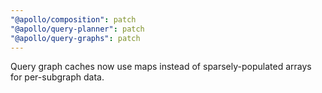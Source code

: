 ```yaml
---
"@apollo/composition": patch
"@apollo/query-planner": patch
"@apollo/query-graphs": patch
---
```


Query graph caches now use maps instead of sparsely-populated arrays for per-subgraph data.

